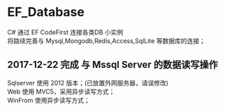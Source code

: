 # EF_Database
  C# 通过 EF CodeFirst 连接各类DB 小实例<br>
  将路续完善与 Mysql,Mongodb,Redis,Access,SqlLite 等数据库的连接；

## 2017-12-22 完成 与 Mssql Server 的数据读写操作
  Sqlserver 使用 2012 版本；(已放置外网服务器，请误修改)<br>
  Web 使用 MVC5，采用异步读写方式；<br>
  WinFrom 使用异步读写方式；<br>
